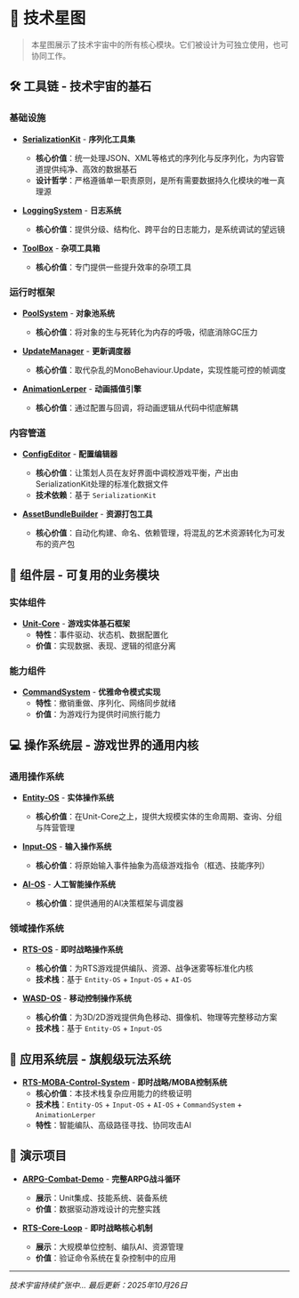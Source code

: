 # 🌌 技术星图

> 本星图展示了技术宇宙中的所有核心模块。它们被设计为可独立使用，也可协同工作。

## 🛠️ 工具链 - 技术宇宙的基石

### 基础设施
*   **[SerializationKit](https://github.com/PeterParkers007/Tech-Cosmos.Infra.Serialization.git)** - **序列化工具集**
    - **核心价值**：统一处理JSON、XML等格式的序列化与反序列化，为内容管道提供纯净、高效的数据基石
    - **设计哲学**：严格遵循单一职责原则，是所有需要数据持久化模块的唯一真理源

*   **[LoggingSystem](https://github.com/PeterParkers007/Tech-Cosmos.Infra.LoggingSystem.git)** - **日志系统**
    - **核心价值**：提供分级、结构化、跨平台的日志能力，是系统调试的望远镜

*   **[ToolBox](https://github.com/PeterParkers007/Tech-Cosmos.Runtime.ToolBox.git)** - **杂项工具箱**
    - **核心价值**：专门提供一些提升效率的杂项工具

### 运行时框架
*   **[PoolSystem](https://github.com/PeterParkers007/Tech-Cosmos.Runtime.PoolSystem.git)** - **对象池系统**
    - **核心价值**：将对象的生与死转化为内存的呼吸，彻底消除GC压力
 
*   **[UpdateManager](https://github.com/PeterParkers007/Tech-Cosmos.Runtime.Update.git)** - **更新调度器**
    - **核心价值**：取代杂乱的MonoBehaviour.Update，实现性能可控的帧调度

*   **[AnimationLerper](https://github.com/PeterParkers007/Tech-Cosmos.Runtime.Animation.git)** - **动画插值引擎**
    - **核心价值**：通过配置与回调，将动画逻辑从代码中彻底解耦

### 内容管道
*   **[ConfigEditor](https://github.com/yourname/ConfigEditor)** - **配置编辑器**
    - **核心价值**：让策划人员在友好界面中调校游戏平衡，产出由SerializationKit处理的标准化数据文件
    - **技术依赖**：基于 `SerializationKit`

*   **[AssetBundleBuilder](https://github.com/PeterParkers007/Tech-Cosmos.Pipeline.AssetBundleBuilder.git)** - **资源打包工具**
    - **核心价值**：自动化构建、命名、依赖管理，将混乱的艺术资源转化为可发布的资产包

## 🧱 组件层 - 可复用的业务模块

### 实体组件
*   **[Unit-Core](https://github.com/PeterParkers007/Tech-Cosmos.Component.UnitCore.git)** - **游戏实体基石框架**
    - **特性**：事件驱动、状态机、数据配置化
    - **价值**：实现数据、表现、逻辑的彻底分离

### 能力组件  
*   **[CommandSystem](https://github.com/yourname/CommandSystem)** - **优雅命令模式实现**
    - **特性**：撤销重做、序列化、网络同步就绪
    - **价值**：为游戏行为提供时间旅行能力

## 💻 操作系统层 - 游戏世界的通用内核

### 通用操作系统
*   **[Entity-OS](https://github.com/PeterParkers007/Tech-Cosmos.Framework.ECS.git)** - **实体操作系统**
    - **核心价值**：在Unit-Core之上，提供大规模实体的生命周期、查询、分组与阵营管理

*   **[Input-OS](https://github.com/yourname/Input-OS)** - **输入操作系统**  
    - **核心价值**：将原始输入事件抽象为高级游戏指令（框选、技能序列）

*   **[AI-OS](https://github.com/yourname/AI-OS)** - **人工智能操作系统**
    - **核心价值**：提供通用的AI决策框架与调度器

### 领域操作系统
*   **[RTS-OS](链接)** - **即时战略操作系统**
    - **核心价值**：为RTS游戏提供编队、资源、战争迷雾等标准化内核
    - **技术栈**：基于 `Entity-OS` + `Input-OS` + `AI-OS`

*   **[WASD-OS](链接)** - **移动控制操作系统**
    - **核心价值**：为3D/2D游戏提供角色移动、摄像机、物理等完整移动方案
    - **技术栈**：基于 `Entity-OS` + `Input-OS`

## 🎯 应用系统层 - 旗舰级玩法系统

*   **[RTS-MOBA-Control-System](https://github.com/yourname/RTS-MOBA-Control-System)** - **即时战略/MOBA控制系统**
    - **核心价值**：本技术栈复杂应用能力的终极证明
    - **技术栈**：`Entity-OS` + `Input-OS` + `AI-OS` + `CommandSystem` + `AnimationLerper`
    - **特性**：智能编队、高级路径寻找、协同攻击AI

## 🚀 演示项目

*   **[ARPG-Combat-Demo](https://github.com/yourname/ARPG-Combat-Demo)** - **完整ARPG战斗循环**
    - **展示**：Unit集成、技能系统、装备系统
    - **价值**：数据驱动游戏设计的完整实践

*   **[RTS-Core-Loop](https://github.com/yourname/RTS-Core-Loop)** - **即时战略核心机制**  
    - **展示**：大规模单位控制、编队AI、资源管理
    - **价值**：验证命令系统在复杂控制中的应用

---

*技术宇宙持续扩张中... 最后更新：2025年10月26日*